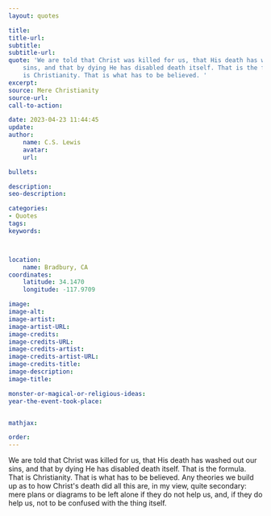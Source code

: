 ```yaml
---
layout: quotes

title:
title-url:
subtitle:
subtitle-url:
quote: 'We are told that Christ was killed for us, that His death has washed out our
    sins, and that by dying He has disabled death itself. That is the formula. That
    is Christianity. That is what has to be believed. '
excerpt:
source: Mere Christianity
source-url:
call-to-action:

date: 2023-04-23 11:44:45
update:
author:
    name: C.S. Lewis
    avatar:
    url:

bullets:

description:
seo-description:

categories:
- Quotes
tags:
keywords:



location:
    name: Bradbury, CA
coordinates:
    latitude: 34.1470
    longitude: -117.9709

image:
image-alt:
image-artist:
image-artist-URL:
image-credits:
image-credits-URL:
image-credits-artist:
image-credits-artist-URL:
image-credits-title:
image-description:
image-title:

monster-or-magical-or-religious-ideas:
year-the-event-took-place:


mathjax:

order:
---
```

We are told that Christ was killed for us, that His death has washed out our sins, and that by dying He has disabled death itself. That is the formula. That is Christianity. That is what has to be believed. Any theories we build up as to how Christ's death did all this are, in my view, quite secondary: mere plans or diagrams to be left alone if they do not help us, and, if they do help us, not to be confused with the thing itself.